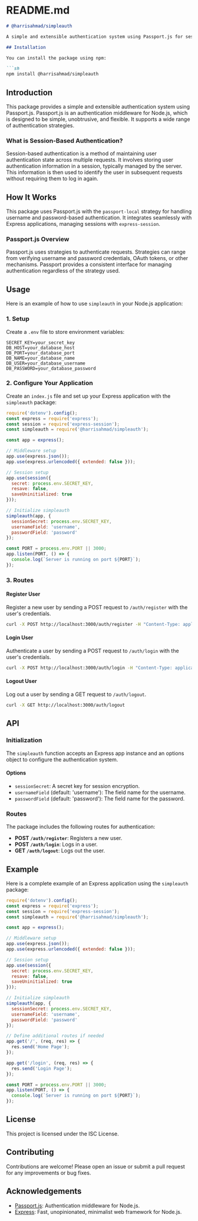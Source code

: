 # README.md

```markdown
# @harrisahmad/simpleauth

A simple and extensible authentication system using Passport.js for session-based authentication.

## Installation

You can install the package using npm:

```sh
npm install @harrisahmad/simpleauth
```

## Introduction

This package provides a simple and extensible authentication system using Passport.js. Passport.js is an authentication middleware for Node.js, which is designed to be simple, unobtrusive, and flexible. It supports a wide range of authentication strategies.

### What is Session-Based Authentication?

Session-based authentication is a method of maintaining user authentication state across multiple requests. It involves storing user authentication information in a session, typically managed by the server. This information is then used to identify the user in subsequent requests without requiring them to log in again.

## How It Works

This package uses Passport.js with the `passport-local` strategy for handling username and password-based authentication. It integrates seamlessly with Express applications, managing sessions with `express-session`.

### Passport.js Overview

Passport.js uses strategies to authenticate requests. Strategies can range from verifying username and password credentials, OAuth tokens, or other mechanisms. Passport provides a consistent interface for managing authentication regardless of the strategy used.

## Usage

Here is an example of how to use `simpleauth` in your Node.js application:

### 1. Setup

Create a `.env` file to store environment variables:

```plaintext
SECRET_KEY=your_secret_key
DB_HOST=your_database_host
DB_PORT=your_database_port
DB_NAME=your_database_name
DB_USER=your_database_username
DB_PASSWORD=your_database_password
```

### 2. Configure Your Application

Create an `index.js` file and set up your Express application with the `simpleauth` package:

```js
require('dotenv').config();
const express = require('express');
const session = require('express-session');
const simpleauth = require('@harrisahmad/simpleauth');

const app = express();

// Middleware setup
app.use(express.json());
app.use(express.urlencoded({ extended: false }));

// Session setup
app.use(session({
  secret: process.env.SECRET_KEY,
  resave: false,
  saveUninitialized: true
}));

// Initialize simpleauth
simpleauth(app, {
  sessionSecret: process.env.SECRET_KEY,
  usernameField: 'username',
  passwordField: 'password'
});

const PORT = process.env.PORT || 3000;
app.listen(PORT, () => {
  console.log(`Server is running on port ${PORT}`);
});
```

### 3. Routes

#### Register User

Register a new user by sending a POST request to `/auth/register` with the user's credentials.

```sh
curl -X POST http://localhost:3000/auth/register -H "Content-Type: application/json" -d '{"username":"testuser","password":"testpassword"}'
```

#### Login User

Authenticate a user by sending a POST request to `/auth/login` with the user's credentials.

```sh
curl -X POST http://localhost:3000/auth/login -H "Content-Type: application/json" -d '{"username":"testuser","password":"testpassword"}'
```

#### Logout User

Log out a user by sending a GET request to `/auth/logout`.

```sh
curl -X GET http://localhost:3000/auth/logout
```

## API

### Initialization

The `simpleauth` function accepts an Express app instance and an options object to configure the authentication system.

#### Options

- `sessionSecret`: A secret key for session encryption.
- `usernameField` (default: 'username'): The field name for the username.
- `passwordField` (default: 'password'): The field name for the password.

### Routes

The package includes the following routes for authentication:

- **POST `/auth/register`**: Registers a new user.
- **POST `/auth/login`**: Logs in a user.
- **GET `/auth/logout`**: Logs out the user.

## Example

Here is a complete example of an Express application using the `simpleauth` package:

```js
require('dotenv').config();
const express = require('express');
const session = require('express-session');
const simpleauth = require('@harrisahmad/simpleauth');

const app = express();

// Middleware setup
app.use(express.json());
app.use(express.urlencoded({ extended: false }));

// Session setup
app.use(session({
  secret: process.env.SECRET_KEY,
  resave: false,
  saveUninitialized: true
}));

// Initialize simpleauth
simpleauth(app, {
  sessionSecret: process.env.SECRET_KEY,
  usernameField: 'username',
  passwordField: 'password'
});

// Define additional routes if needed
app.get('/', (req, res) => {
  res.send('Home Page');
});

app.get('/login', (req, res) => {
  res.send('Login Page');
});

const PORT = process.env.PORT || 3000;
app.listen(PORT, () => {
  console.log(`Server is running on port ${PORT}`);
});
```

## License

This project is licensed under the ISC License.

## Contributing

Contributions are welcome! Please open an issue or submit a pull request for any improvements or bug fixes.

## Acknowledgements

- [Passport.js](http://www.passportjs.org/): Authentication middleware for Node.js.
- [Express](https://expressjs.com/): Fast, unopinionated, minimalist web framework for Node.js.
